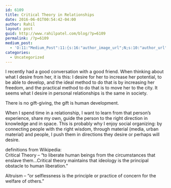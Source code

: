 ```yaml
---
id: 6109
title: Critical Theory in Relationships
date: 2016-06-01T00:54:42-04:00
author: Rahil
layout: post
guid: http://www.rahilpatel.com/blog/?p=6109
permalink: /?p=6109
medium_post:
  - 'O:11:"Medium_Post":11:{s:16:"author_image_url";N;s:10:"author_url";N;s:11:"byline_name";N;s:12:"byline_email";N;s:10:"cross_link";s:2:"no";s:2:"id";N;s:21:"follower_notification";s:3:"yes";s:7:"license";s:19:"all-rights-reserved";s:14:"publication_id";s:2:"-1";s:6:"status";s:6:"public";s:3:"url";N;}'
categories:
  - Uncategorized
---
```

I recently had a good conversation with a good friend. When thinking about what I desire from her, it is this: I desire for her to increase her potential, to be able to develop, and the ideal method to do that is by increasing her freedom, and the practical method to do that is to move her to the city. It seems what I desire in personal relationships is the same in society.

There is no gift-giving, the gift is human development.

When I spend time in a relationship, I want to learn from that person&#8217;s experience, share my own, guide the person to the right direction in knowledge and in space. This is probably why I enjoy social organizing: by connecting people with the right wisdom, through material (media, urban material) and people, I push them in directions they desire or perhaps will desire.

definitions from Wikipedia:  
Critical Theory &#8211; &#8220;to liberate human beings from the circumstances that enslave them&#8230;Critical theory maintains that ideology is the principal obstacle to human liberation.&#8221;

Altruism &#8211; &#8220;or selflessness is the principle or practice of concern for the welfare of others.&#8221;